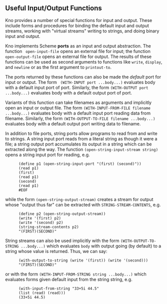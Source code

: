 ## Useful Input/Output Functions

Kno provides a number of special functions for input and
output. These include forms and procedures for binding the default
input and output streams, working with "virtual streams" writing
to strings, and doing binary input and output.
  
Kno implements Scheme **ports** as an input and output abstraction. The
function ` open-input-file` opens an external file for input; the function
`open-output-file` opens an external file for output. The results of these
functions can be used as second arguments to functions like `write`,
`display`, and `newline` or as the first argument to `printout-to`.

The ports returned by these functions can also be made the _default_ port for
input or output. The form ` (WITH-INPUT port ...body...)` evaluates body with
a default input port of port. Similarly, the form `(WITH-OUTPUT port
...body...)` evaluates body with a default output port of port.

Variants of this function can take filenames as arguments and implicitly open
an input or output file. The form `(WITH-INPUT-FROM-FILE filename ...body...)`
evaluates body with a default input port reading data from filename.
Similarly, the form `(WITH-OUTPUT-TO-FILE filename ...body...)` evaluates body
with a default output port writing data to filename.

In addition to file ports, string ports allow programs to read from and write
to strings. A string input port reads from a literal string as though it were
a file; a string output port accumulates its output in a string which can be
extracted along the way. The function `(open-string-input-stream string)`
opens a string input port for reading, e.g.

    
    
          (define p1 (open-string-input-port "(first) (second)"))
          (read p1)
          (first)
          (read p1)
          (second)
          (read p1)
          #EOF
        
    

while the form `(open-string-output-stream)` creates a stream for output whose
"output thus far" can be extracted with `STRING-STREAM-CONTENTS`, e.g.

    
    
          (define p2 (open-string-output-stream))
          (write '(first) p2)
          (write '(second) p2)
          (string-stream-contents p2)
          "(FIRST)(SECOND)"
        
    

String streams can also be used implicitly with the form `(WITH-OUTPUT-TO-
STRING ...body...)` which evaluates `body` with output going (by default) to a
string whose value is returned. Thus, we can say:

    
    
          (with-output-to-string (write '(first)) (write '(second)))
          "(FIRST)(SECOND)"
        
    

or with the form `(WITH-INPUT-FROM-STRING string ...body...)` which evaluates
forms given default input from the string string, e.g.

    
    
          (with-input-from-string "33+5i 44.5"
          (list (read) (read)))
          (33+5i 44.5)
        
    

